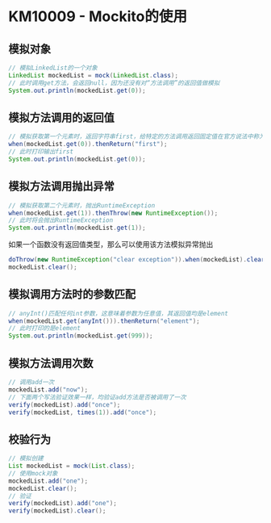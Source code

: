 # KM10009 - Mockito的使用

## 模拟对象

```java
// 模拟LinkedList的一个对象
LinkedList mockedList = mock(LinkedList.class);
// 此时调用get方法，会返回null，因为还没有对“方法调用”的返回值做模拟
System.out.println(mockedList.get(0));
```

## 模拟方法调用的返回值

```java
// 模拟获取第一个元素时，返回字符串first，给特定的方法调用返回固定值在官方说法中称为stub。
when(mockedList.get(0)).thenReturn("first");
// 此时打印输出first
System.out.println(mockedList.get(0));
```

## 模拟方法调用抛出异常

```java
// 模拟获取第二个元素时，抛出RuntimeException
when(mockedList.get(1)).thenThrow(new RuntimeException());
// 此时将会抛出RuntimeException
System.out.println(mockedList.get(1));
```

如果一个函数没有返回值类型，那么可以使用该方法模拟异常抛出

```java
doThrow(new RuntimeException("clear exception")).when(mockedList).clear();
mockedList.clear();
```

## 模拟调用方法时的参数匹配

```java
// anyInt()匹配任何int参数，这意味着参数为任意值，其返回值均是element
when(mockedList.get(anyInt())).thenReturn("element");
// 此时打印的是element
System.out.println(mockedList.get(999));
```

## 模拟方法调用次数

```java
// 调用add一次
mockedList.add("now");
// 下面两个写法验证效果一样，均验证add方法是否被调用了一次
verify(mockedList).add("once");
verify(mockedList, times(1)).add("once");
```

## 校验行为

```java
// 模拟创建
List mockedList = mock(List.class);
// 使用mock对象
mockedList.add("one");
mockedList.clear();
// 验证
verify(mockedList).add("one");
verify(mockedList).clear();
```





